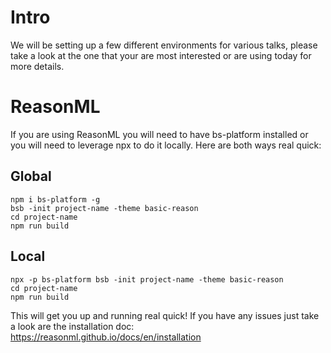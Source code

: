 # Intro

We will be setting up a few different environments for various talks, please take a look at the one that your are most interested or are using today for more details.

# ReasonML

If you are using ReasonML you will need to have bs-platform installed or you will need to leverage npx to do it locally. Here are both ways real quick:

## Global
```
npm i bs-platform -g
bsb -init project-name -theme basic-reason
cd project-name
npm run build
```

## Local
```
npx -p bs-platform bsb -init project-name -theme basic-reason
cd project-name
npm run build
```

This will get you up and running real quick! If you have any issues just take a look are the installation doc: https://reasonml.github.io/docs/en/installation 
